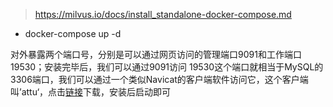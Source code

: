 > https://milvus.io/docs/install_standalone-docker-compose.md
- docker-compose up -d

对外暴露两个端口号，分别是可以通过网页访问的管理端口9091和工作端口19530；安装完毕后，我们可以通过9091访问
19530这个端口就相当于MySQL的3306端口，我们可以通过一个类似Navicat的客户端软件访问它，这个客户端叫’attu‘，点击[链接](https://github.com/zilliztech/attu/releases)下载，安装后启动即可
